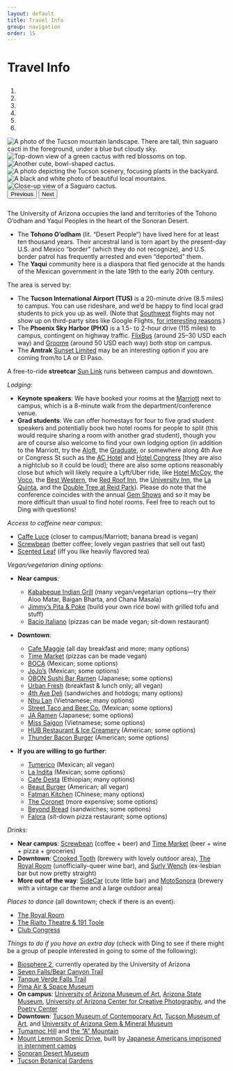 ```yaml
---
layout: default
title: Travel Info
group: navigation
order: 15
---
```


# Travel Info

<div class="col-12 col-lg-10 col-lg-offset-1 text-center" style="margin-top: 1.75rem; margin-bottom: 0.5rem;">
  <div class="carousel slide carousel-fade" data-ride="carousel" id="carousel-fade" style="margin-bottom: 1.75em;">
      <ol class="carousel-indicators">
        <li data-target="#carousel-fade" data-slide-to="0" class="active"></li>
        <li data-target="#carousel-fade" data-slide-to="1"></li>
        <li data-target="#carousel-fade" data-slide-to="2"></li>
        <li data-target="#carousel-fade" data-slide-to="3"></li>
        <li data-target="#carousel-fade" data-slide-to="4"></li>
        <li data-target="#carousel-fade" data-slide-to="5"></li>
      </ol>
      <div class="carousel-inner">
        <div class="carousel-item active">
          <img class="d-block w-100" src="{{ site.baseurl }}/img/IMG_0106.jpg" alt="A photo of the Tucson mountain landscape. There are tall, thin saguaro cacti in the foreground, under a blue but cloudy sky.">
        </div>
        <div class="carousel-item">
          <img class="d-block w-100" src="{{ site.baseurl }}/img/IMG_0104.jpg" alt="Top-down view of a green cactus with red blossoms on top.">
        </div>
        <div class="carousel-item">
          <img class="d-block w-100" src="{{ site.baseurl }}/img/IMG_0101.JPG" alt="Another cute, bowl-shaped cactus.">
        </div>
        <div class="carousel-item">
          <img class="d-block w-100" src="{{ site.baseurl }}/img/IMG_0103.JPG" alt="A photo depicting the Tucson scenery, focusing plants in the backyard.">
        </div>
        <div class="carousel-item">
          <img class="d-block w-100" src="{{ site.baseurl }}/img/IMG_0098.JPG" alt="A black and white photo of beautiful local mountains.">
        </div>
        <div class="carousel-item">
          <img class="d-block w-100" src="{{ site.baseurl }}/img/IMG_0102.JPG" alt="Close-up view of a Saguaro cactus.">
        </div>
      </div>
      <button class="carousel-control-prev" type="button" data-target="#carousel-fade" data-slide="prev">
        <span class="carousel-control-prev-icon" aria-hidden="true"></span>
        <span class="sr-only">Previous</span>
      </button>
      <button class="carousel-control-next" type="button" data-target="#carousel-fade" data-slide="next">
        <span class="carousel-control-next-icon" aria-hidden="true"></span>
        <span class="sr-only">Next</span>
      </button>
  </div>
</div>

The University of Arizona occupies the land and territories of the Tohono O’odham and Yaqui Peoples in the heart of the Sonoran Desert.

- The **Tohono O’odham** (lit. “Desert People”) have lived here for at least ten thousand years. Their ancestral land is torn apart by the present-day U.S. and Mexico “border” (which they do not recognize), and U.S. border patrol has frequently arrested and even “deported” them.
- The **Yaqui** community here is a diaspora that fled genocide at the hands of the Mexican government in the late 19th to the early 20th century.

The area is served by:

- The **Tucson International Airport (TUS)** is a 20-minute drive (8.5 miles) to campus. You can use rideshare, and we’d be happy to find local grad students to pick you up as well. (Note that [Southwest](https://www.southwest.com/) flights may not show up on third-party sites like Google Flights, [for interesting reasons](https://www.youtube.com/watch?v=1-m_Jjse-cs).)
- The **Phoenix Sky Harbor (PHX)** is a 1.5- to 2-hour drive (115 miles) to campus, contingent on highway traffic. [FlixBus](https://www.flixbus.com/) (around 25–30 USD each way) and [Groome](https://groometransportation.com/tucson/) (around 50 USD each way) both stop on campus.
- The **Amtrak** [Sunset Limited](https://www.amtrak.com/sunset-limited-train) may be an interesting option if you are coming from/to LA or El Paso.

A free-to-ride **streetcar** [Sun Link](https://www.suntran.com/routes-services/sunlink/) runs between campus and downtown.

*Lodging*:

- **Keynote speakers**: We have booked your rooms at the [Marriott](https://maps.app.goo.gl/Cn9yTCY2nhhZSKYR9) next to campus, which is a 8-minute walk from the department/conference venue.
- **Grad students**: We can offer homestays for four to five grad student speakers and potentially book two hotel rooms for people to split (this would require sharing a room with another grad student), though you are of course also welcome to find your own lodging option (in addition to the Marriott, try the [Aloft](https://www.marriott.com/en-us/hotels/tusal-aloft-tucson-university/overview/), the [Graduate](https://www.hilton.com/en/hotels/tusgtgu-graduate-tucson/), or somewhere along 4th Ave or Congress St such as the [AC Hotel](https://www.marriott.com/en-us/hotels/tusad-ac-hotel-tucson-downtown/overview/) and [Hotel Congress](https://hotelcongress.com/) [they are also a nightclub so it could be loud]; there are also some options reasonably close but which will likely require a Lyft/Uber ride, like [Hotel McCoy](https://www.hotelmccoy.com/),  the [Voco](https://www.ihg.com/voco/hotels/us/en/tucson/tusvo/hoteldetail), the [Best Western](https://www.bestwestern.com/en_US/book/hotels-in-tucson/best-western-royal-sun-inn-suites/propertyCode.03074.html), the [Red Roof Inn](https://www.redroof.com/property/az/tucson/rri1115), the [University Inn](https://www.universityinntucson.com/), the [La Quinta](https://www.wyndhamhotels.com/laquinta/tucson-arizona/la-quinta-tucson-reid-park/overview), and the [Double Tree at Reid Park](https://www.hilton.com/en/hotels/tusbtdt-doubletree-tucson-reid-park/)). Please do note that the conference coincides with the annual [Gem Shows](https://www.visittucson.org/tucson-gem-mineral-fossil-showcase/) and so it may be more difficult than usual to find hotel rooms. Feel free to reach out to Ding with questions!

*Access to caffeine near campus*:

- [Caffe Luce](https://g.co/kgs/g3JYEFu) (closer to campus/Marriott; banana bread is vegan)
- [Screwbean](https://g.co/kgs/3f5457R) (better coffee; lovely vegan pastries that sell out fast)
- [Scented Leaf](https://g.co/kgs/guCEgqH) (iff you like heavily flavored tea)

*Vegan/vegetarian dining options*:

- **Near campus**:
  - [Kababeque Indian Grill](https://g.co/kgs/7vK1jbX) (many vegan/vegetarian options—try their Aloo Matar, Baigan Bharta, and Chana Masala)
  - [Jimmy’s Pita & Poke](https://jimmyspitaandpoke.com/menu/) (build your own rice bowl with grilled tofu and stuff)
  - [Bacio Italiano](https://g.co/kgs/PRHSSBz) (pizzas can be made vegan; sit-down restaurant)

- **Downtown**:
  - [Cafe Maggie](https://maps.app.goo.gl/DB4yX4Eb38bnJpeb7) (all day breakfast and more; many options)
  - [Time Market](https://maps.app.goo.gl/RiyhkqEWpUfQLfsw9) (pizzas can be made vegan)
  - [BOCA](https://maps.app.goo.gl/i57KPGaA8UnHhsXy7) (Mexican; some options)
  - [JoJo’s](https://maps.app.goo.gl/Tan9xqJ14kDK98af9) (Mexican; some options)
  - [OBON Sushi Bar Ramen](https://g.co/kgs/rsE522H) (Japanese; some options)
  - [Urban Fresh](https://maps.app.goo.gl/toxBfswDc29N9Jo18) (breakfast & lunch only; all vegan)
  - [4th Ave Deli](https://g.co/kgs/oMDf8qe) (sandwiches and hotdogs; many options)
  - [Nhu Lan](https://g.co/kgs/4SHmq8S) (Vietnamese; many options)
  - [Street Taco and Beer Co.](https://maps.app.goo.gl/VJEQCAXxktNtURU56) (Mexican; some options)
  - [JA Ramen](https://maps.app.goo.gl/86wgLEJWcrhiyXT57) (Japanese; some options)
  - [Miss Saigon](https://maps.app.goo.gl/BJazAn9mU1yf81Go6) (Vietnamese; some options)
  - [HUB Restaurant & Ice Creamery](https://maps.app.goo.gl/MzUtdpp1jvSLgnHW8) (American; some options)
  - [Thunder Bacon Burger](https://maps.app.goo.gl/1yqa4gsG68AM8feq6) (American; some options)

- **If you are willing to go further**:
  - [Tumerico](https://maps.app.goo.gl/P9vygXCBUtussNSm7) (Mexican; all vegan)
  - [La Indita](https://g.co/kgs/kD7TLk8) (Mexican; some options)
  - [Cafe Desta](https://g.co/kgs/BRHCsmo) (Ethiopian; many options)
  - [Beaut Burger](https://g.co/kgs/wNNjZtT) (American; all vegan)
  - [Fatman Kitchen](https://g.co/kgs/MHb6nLo) (Chinese; many options)
  - [The Coronet](https://coronettucson.com/restaurant/) (more expensive; some options)
  - [Beyond Bread](https://maps.app.goo.gl/e7veLrX44mXGg43KA) (sandwiches; some options)
  - [Falora](https://maps.app.goo.gl/gDvKwVGvmgCxdFvy6) (sit-down pizza restaurant; some options)


*Drinks*:

- **Near campus**: [Screwbean](https://g.co/kgs/3f5457R) (coffee + beer) and [Time Market](https://g.co/kgs/hcA7fpM) (beer + wine + pizza + groceries)
- **Downtown**: [Crooked Tooth](https://g.co/kgs/Txu2eTR) (brewery with lovely outdoor area), [The Royal Room](https://www.instagram.com/theroyalroomtucson/?hl=en) (unofficially-queer wine bar), and [Surly Wench](https://g.co/kgs/PQGvZi8) (ex-lesbian bar but now pretty straight)
- **More out of the way**: [SideCar](https://maps.app.goo.gl/Rjk7A31EpxqjV5g2A) (cute little bar) and [MotoSonora](https://maps.app.goo.gl/5sWN1sL3uvbceL3L6) (brewery with a vintage car theme and a large outdoor area)

*Places to dance* (all downtown; check if there is an event):

- [The Royal Room](https://www.instagram.com/theroyalroomtucson/?hl=en)
- [The Rialto Theatre & 191 Toole](https://www.rialtotheatre.com/calendar/)
- [Club Congress](https://hotelcongress.com/calendar/)

*Things to do if you have an extra day* (check with Ding to see if there might be a group of people interested in going to some of the following):

- [Biosphere 2](https://biosphere2.org/), currently operated by the University of Arizona
- [Seven Falls/Bear Canyon Trail](https://www.arizonahikersguide.com/all-hikes/hike-seven-falls-tucson)
- [Tanque Verde Falls Trail](https://www.fs.usda.gov/Internet/FSE_DOCUMENTS/fseprd1173388.pdf)
- [Pima Air & Space Museum](https://pimaair.org/plan-your-visit/general-admission/)
- **On campus**: [University of Arizona Museum of Art](https://artmuseum.arizona.edu/), [Arizona State Museum](https://statemuseum.arizona.edu/), [University of Arizona Center for Creative Photography](https://ccp.arizona.edu/), and the [Poetry Center](https://poetry.arizona.edu/)
- **Downtown**: [Tucson Museum of Contemporary Art](https://moca-tucson.org/), [Tucson Museum of Art](https://www.tucsonmuseumofart.org/), and [University of Arizona Gem & Mineral Museum](https://uamineralmuseum.com/)
- [Tumamoc Hill](https://www.arizonahikersguide.com/all-hikes/hike-tumamoc-hill-tucson-mountain-range) and [the “A” Mountain](https://www.visittucson.org/listing/sentinel-peak-a-mountain/1253/)
- [Mount Lemmon Scenic Drive](https://www.visittucson.org/things-to-do/outdoors/mountains/mount-lemmon/), built by [Japanese Americans imprisoned in internment camps](https://www.fs.usda.gov/recarea/coronado/recarea/?recid=25648)
- [Sonoran Desert Museum](https://www.desertmuseum.org/)
- [Tucson Botanical Gardens](https://tucsonbotanical.org)